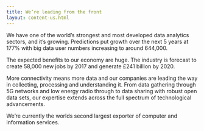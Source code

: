 ```yaml
---
title: We’re leading from the front
layout: content-us.html
---
```


We have one of the world’s strongest and most developed data analytics sectors, and it’s growing. Predictions put growth over the next 5 years at 177% with big data user numbers increasing to around 644,000. 

The expected benefits to our economy are huge. The industry is forecast to create 58,000 new jobs by 2017 and generate £241 billion by 2020. 

More connectivity means more data and our companies are leading the way in collecting, processing and understanding it. From data gathering through 5G networks and low energy radio through to data sharing with robust open data sets, our expertise extends across the full spectrum of technological advancements.

We’re currently the worlds second largest exporter of computer and information services.